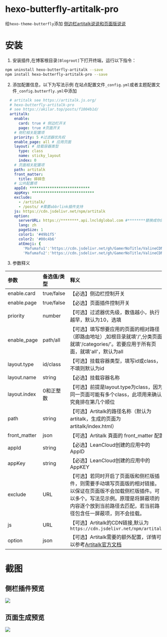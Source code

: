 # hexo-butterfly-artitalk-pro

给`hexo-theme-butterfly`添加 [侧边栏artitalk说说和页面版说说](https://akilar.top/posts/f1004b1d/)

# 安装

1. 安装插件,在博客根目录`[Blogroot]`下打开终端，运行以下指令：
  ```bash
  npm uninstall hexo-butterfly-artitalk --save
  npm install hexo-butterfly-artitalk-pro --save
  ```

2. 添加配置信息，以下为写法示例
  在站点配置文件`_config.yml`或者主题配置文件`_config.butterfly.yml`中添加

  ```yaml
    # artitalk see https://artitalk.js.org/
    # hexo-butterfly-artitalk-pro
    # see https://akilar.top/posts/f1004b1d/
    artitalk:
      enable:
        card: true # 侧边栏开关
        page: true #页面开关
      # 侧栏相关配置项
      priority: 5 #过滤器优先权
      enable_page: all # 应用页面
      layout: # 挂载容器类型
        type: class
        name: sticky_layout
        index: 0
      # 页面相关配置项
      path: artitalk
      front_matter:
        title: 碎碎念
      # 公共配置项
      appId: ***************************
      appKey: ****************************
      exclude:
        - /artitalk/
        - /posts/ #需要abbrlink插件支持
      js: https://cdn.jsdelivr.net/npm/artitalk
      option:
        serverURL: https://********.api.lncldglobal.com #********替换成你的appID前八位
        lang: zh
        pageSize: 1
        color1: '#49b1f5'
        color2: '#00c4b6'
        atEmoji: {
          'Mafumafu1':'https://cdn.jsdelivr.net/gh/GamerNoTitle/ValineCDN@master/Mafumafu/199749454.png',
          'Mafumafu2':'https://cdn.jsdelivr.net/gh/GamerNoTitle/ValineCDN@master/Mafumafu/199749455.png'}
  ```
3. 参数释义

  |参数|备选值/类型|释义|
  |:--|:--|:--|
  |enable.card|true/false|【必选】侧边栏控制开关|
  |enable.page|true/false|【必选】页面插件控制开关|
  |priority|number|【可选】过滤器优先级，数值越小，执行越早，默认为10，选填|
  |enable_page|path/all|【可选】填写想要应用的页面的相对路径（即路由地址）,如根目录就填'/',分类页面就填'/categories/'。若要应用于所有页面，就填'all'，默认为all|
  |layout.type|id/class|【可选】挂载容器类型，填写id或class，不填则默认为id|
  |layout.name|string|【必选】挂载容器名称|
  |layout.index|0和正整数|【可选】前提是layout.type为class，因为同一页面可能有多个class，此项用来确认究竟排在第几个顺位|
  |path|string|【可选】Artitalk的路径名称（默认为artitalk，生成的页面为artitalk/index.html）|
  |front_matter|json|【可选】Artitalk 頁面的 front_matter 配置|
  |appId|string|【必选】LeanCloud创建的应用中的 AppID|
  |appKey|string|【必选】LeanCloud创建的应用中的AppKEY|
  |exclude|URL|【可选】若同时开启了页面版和侧栏版插件，则需要手动填写页面版的相对链接。以保证在页面版不会加载侧栏版插件。可以多个。写法见示例。原理是将屏蔽项的内容逐个放到当前路径去匹配，若当前路径包含任一屏蔽项，则不会挂载。|
  |js|URL|【可选】Artitalk的CDN链接,默认为`https://cdn.jsdelivr.net/npm/artitalk`|
  |option|json|【可选】Artitalk需要的额外配置，详情可以参考[Artitalk官方文档](https://artitalk.js.org/settings.html#%F0%9F%98%9C-artitalk%E6%94%AF%E6%8C%81%E4%B8%A4%E7%A7%8D%E5%88%9D%E5%A7%8B%E5%8C%96%E6%96%B9%E5%BC%8F)|

# 截图
## 侧栏插件预览
![](https://cdn.jsdelivr.net/npm/akilar-candyassets/image/fbece72e.png)
## 页面生成预览
![](https://user-images.githubusercontent.com/16351105/107762957-c4c1e580-6d68-11eb-984f-74c9bf6325e9.png)

